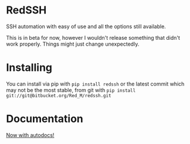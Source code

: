 # RedSSH

SSH automation with easy of use and all the options still available.

This is in beta for now, however I wouldn't release something that didn't work properly.
Things might just change unexpectedly.


# Installing

You can install via pip with `pip install redssh` or the latest commit which may not be the most stable, from git with `pip install git://git@bitbucket.org/Red_M/redssh.git`


# Documentation

[Now with autodocs!](https://redssh.readthedocs.io/en/latest/ "Docs! :)")

